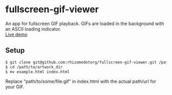 fullscreen-gif-viewer
=====================

An app for fullscreen GIF playback. GIFs are loaded in the background with an ASCII loading indicator.   
[Live demo](http://archive.rhizome.org/darling-rhizomeseries/maja2.html)

Setup
-----

```bash
$ git clone git@github.com:rhizomedotorg/fullscreen-gif-viewer.git /path/to/artwork_dir
$ cd /path/to/artwork_dir
$ mv example.html index.html
```

Replace "path/to/some/file.gif" in index.html with the actual path/url for your GIF.
